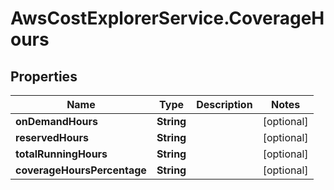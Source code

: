# AwsCostExplorerService.CoverageHours

## Properties

Name | Type | Description | Notes
------------ | ------------- | ------------- | -------------
**onDemandHours** | **String** |  | [optional] 
**reservedHours** | **String** |  | [optional] 
**totalRunningHours** | **String** |  | [optional] 
**coverageHoursPercentage** | **String** |  | [optional] 


